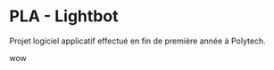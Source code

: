 PLA - Lightbot
==============

Projet logiciel applicatif effectué en fin de première année à Polytech.

<div class="pagebreak" style="page-break-after: always;"></div>

wow
